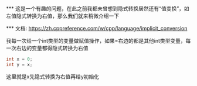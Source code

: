 *** 这是一个有趣的问题，在此之前我都未曾想到隐式转换居然还有“值变换”，如左值隐式转换为右值，那么我们就来稍微介绍一下 

*** 文档: https://zh.cppreference.com/w/cpp/language/implicit_conversion

我每一次给一个int类型的变量做赋值操作，如果=右边的都是其他int类型变量，每一次右边的变量都得隐式转换为右值
``` C++
int x = 0;
int y = x;
```
这里就是x先隐式转换为右值再给y初始化
